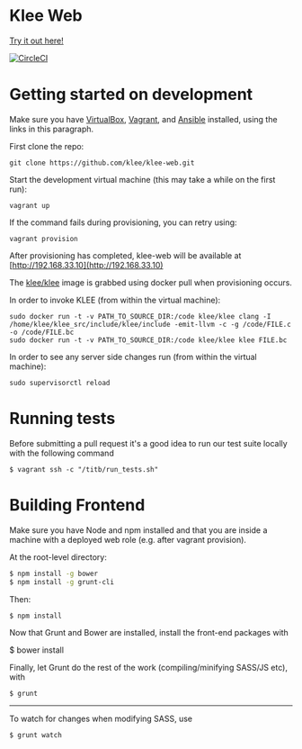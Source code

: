 Klee Web
=======================
[Try it out here!](http://klee.doc.ic.ac.uk/#)

[![CircleCI](https://circleci.com/gh/klee/klee-web.svg?style=svg)](https://circleci.com/gh/klee/klee-web)

Getting started on development
===============================

Make sure you have [VirtualBox](https://www.virtualbox.org/wiki/Downloads), [Vagrant](https://www.vagrantup.com/downloads.html), and [Ansible](http://docs.ansible.com/intro_installation.html) installed, using the links in this paragraph.

First clone the repo:

    git clone https://github.com/klee/klee-web.git

Start the development virtual machine (this may take a while on the first run):

    vagrant up

If the command fails during provisioning, you can retry using:

    vagrant provision

After provisioning has completed, klee-web will be available at [http://192.168.33.10](http://192.168.33.10)

The [klee/klee](https://registry.hub.docker.com/u/klee/klee/) image is grabbed using docker pull when provisioning occurs.


In order to invoke KLEE (from within the virtual machine):

    sudo docker run -t -v PATH_TO_SOURCE_DIR:/code klee/klee clang -I /home/klee/klee_src/include/klee/include -emit-llvm -c -g /code/FILE.c -o /code/FILE.bc
    sudo docker run -t -v PATH_TO_SOURCE_DIR:/code klee/klee klee FILE.bc


In order to see any server side changes run (from within the virtual machine):

    sudo supervisorctl reload


Running tests
===========================
Before submitting a pull request it's a good idea to run our test suite locally with the following command

    $ vagrant ssh -c "/titb/run_tests.sh"


Building Frontend
===========================

Make sure you have Node and npm installed and that you are inside a machine with a deployed web role (e.g. after vagrant provision).

At the root-level directory:
  ```bash
$ npm install -g bower
$ npm install -g grunt-cli
  ```

Then:

	$ npm install

Now that Grunt and Bower are installed, install the front-end packages with


  $ bower install

Finally, let Grunt do the rest of the work (compiling/minifying SASS/JS etc), with

	$ grunt

------

To watch for changes when modifying SASS, use

	$ grunt watch
